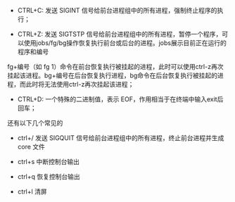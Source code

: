 - CTRL+C: 发送 SIGINT 信号给前台进程组中的所有进程，强制终止程序的执行；

- CTRL+Z: 发送 SIGTSTP 信号给前台进程组中的所有进程，暂停一个程序，可以使用jobs/fg/bg操作恢复执行前台或后台的进程。jobs展示目前正在运行的程序和编号

fg+编号（如 fg 1）命令在前台恢复执行被挂起的进程，此时可以使用ctrl-z再次挂起该进程。bg+编号在后台恢复执行进程，bg命令在后台恢复执行被挂起的进程，而此时将无法使用ctrl-z再次挂起该进程；

- CTRL+D: 一个特殊的二进制值，表示 EOF，作用相当于在终端中输入exit后回车；

还有以下几个常见的

- ctrl+/ 发送 SIGQUIT 信号给前台进程组中的所有进程，终止前台进程并生成 core 文件

- ctrl+s 中断控制台输出

- ctrl+q 恢复控制台输出

- ctrl+l 清屏